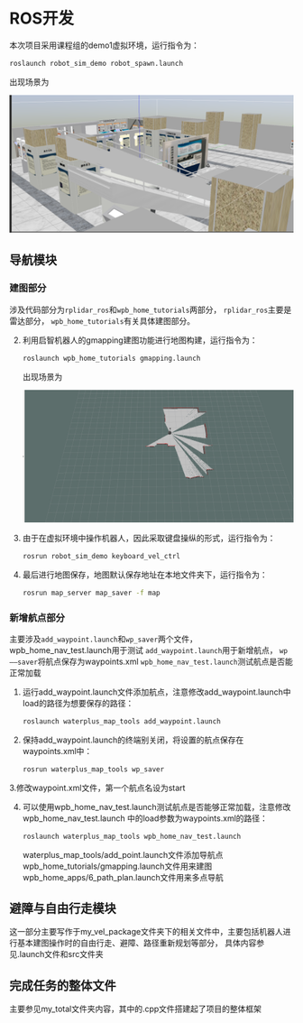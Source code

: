 # ROS开发

本次项目采用课程组的demo1虚拟环境，运行指令为：

```bash
roslaunch robot_sim_demo robot_spawn.launch
```

出现场景为

![场景图](.\Image\场景图.png)

## 导航模块

### 建图部分

涉及代码部分为`rplidar_ros`和`wpb_home_tutorials`两部分，
`rplidar_ros`主要是雷达部分，
`wpb_home_tutorials`有关具体建图部分。

2. 利用启智机器人的gmapping建图功能进行地图构建，运行指令为：

   ```bash
   roslaunch wpb_home_tutorials gmapping.launch
   ```

   出现场景为

   ![建图](.\Image\建图.png)

3. 由于在虚拟环境中操作机器人，因此采取键盘操纵的形式，运行指令为：

   ```bash
   rosrun robot_sim_demo keyboard_vel_ctrl
   ```

4. 最后进行地图保存，地图默认保存地址在本地文件夹下，运行指令为：

   ```bash
   rosrun map_server map_saver -f map
   ```
   
 ### 新增航点部分

主要涉及`add_waypoint.launch`和`wp_saver`两个文件，wpb_home_nav_test.launch用于测试
`add_waypoint.launch`用于新增航点，
`wp——saver`将航点保存为waypoints.xml
`wpb_home_nav_test.launch`测试航点是否能正常加载

1. 运行add_waypoint.launch文件添加航点，注意修改add_waypoint.launch中load的路径为想要保存的路径：

   ```bash
   roslaunch waterplus_map_tools add_waypoint.launch
   ```
   
2. 保持add_waypoint.launch的终端别关闭，将设置的航点保存在waypoints.xml中：

   ```bash
   rosrun waterplus_map_tools wp_saver
   ```
   
3.修改waypoint.xml文件，第一个航点名设为start

4. 可以使用wpb_home_nav_test.launch测试航点是否能够正常加载，注意修改wpb_home_nav_test.launch 中的load参数为waypoints.xml的路径：

   ```bash
   roslaunch waterplus_map_tools wpb_home_nav_test.launch
   ```
   
   waterplus_map_tools/add_point.launch文件添加导航点
   wpb_home_tutorials/gmapping.launch文件用来建图
   wpb_home_apps/6_path_plan.launch文件用来多点导航



## 避障与自由行走模块

这一部分主要写作于my_vel_package文件夹下的相关文件中，主要包括机器人进行基本建图操作时的自由行走、避障、路径重新规划等部分，
具体内容参见.launch文件和src文件夹

## 完成任务的整体文件

主要参见my_total文件夹内容，其中的.cpp文件搭建起了项目的整体框架





